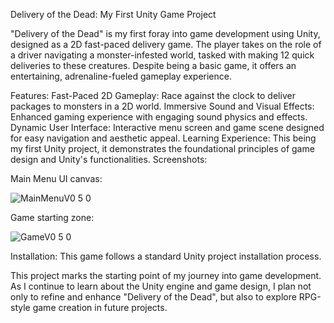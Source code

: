 Delivery of the Dead: My First Unity Game Project



"Delivery of the Dead" is my first foray into game development using Unity, designed as a 2D fast-paced delivery game. The player takes on the role of a driver navigating a monster-infested world, tasked with making 12 quick deliveries to these creatures. Despite being a basic game, it offers an entertaining, adrenaline-fueled gameplay experience.


Features: Fast-Paced 2D Gameplay: Race against the clock to deliver packages to monsters in a 2D world. Immersive Sound and Visual Effects: Enhanced gaming experience with engaging sound physics and effects. Dynamic User Interface: Interactive menu screen and game scene designed for easy navigation and aesthetic appeal. Learning Experience: This being my first Unity project, it demonstrates the foundational principles of game design and Unity's functionalities. Screenshots:


Main Menu UI canvas: 

![MainMenuV0 5 0](https://github.com/PixelPirate365/DeliveryOfTheDead_Unity/assets/128356557/f0351b12-2a7b-4652-b26a-6cc1d20f33e8)



Game starting zone: 

![GameV0 5 0](https://github.com/PixelPirate365/DeliveryOfTheDead_Unity/assets/128356557/c380d2cf-bfdb-4905-ab1b-521439f8e485)


Installation: This game follows a standard Unity project installation process.


This project marks the starting point of my journey into game development. As I continue to learn about the Unity engine and game design, I plan not only to refine and enhance "Delivery of the Dead", but also to explore RPG-style game creation in future projects.
